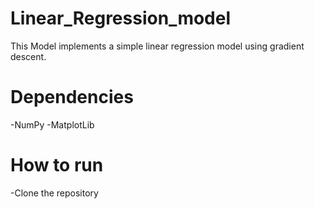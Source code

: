 # Linear_Regression_model
This Model implements a simple linear regression model using gradient descent.

# Dependencies
-NumPy
-MatplotLib

# How to run
-Clone the repository
